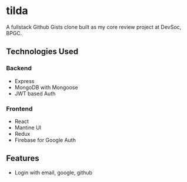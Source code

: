 # tilda

A fullstack Github Gists clone built as my core review project at DevSoc, BPGC.

## Technologies Used

### Backend

- Express
- MongoDB with Mongoose
- JWT based Auth

### Frontend

- React
- Mantine UI
- Redux
- Firebase for Google Auth

## Features

- Login with email, google, github
